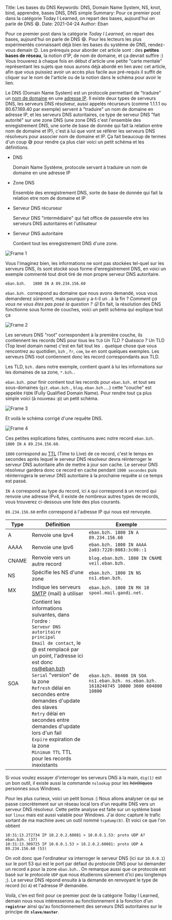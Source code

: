 Title: Les bases du DNS
Keywords: DNS, Domain Name System, NS, knot, bind, apprendre, bases DNS, DNS simple
Summary: Pour ce premier post dans la catégorie Today I Learned, on repart des bases, aujourd'hui on parle de DNS 😄.
Date: 2021-04-24
Author: Eban

Pour ce premier post dans la catégorie *Today I Learned*, on repart des bases, aujourd'hui on parle de DNS 😄. Pour les lecteurs les plus expérimentés connaissant déjà bien les bases du système de DNS, rendez-vous demain 😉. Les prérequis pour aborder cet article sont : des **petites bases de réseau**, la notion d'IP, de nom de domaine, et ça devrait suffire :) Vous trouverez à chaque fois en début d'article une petite "carte mentale" représentant les sujets que nous aurons déjà abordé en lien avec cet article, afin que vous puissiez avoir un accès plus facile aux pré-requis il suffit de cliquer sur le nom de l'article ou de la notion dans le schéma pour avoir le lien.

Le DNS (Domain Name System) est un protocole permettant de "traduire" un [nom de domaine](https://www.wikipedia.com/wiki/Domain_name) en une [adresse IP](https://www.wikipedia.com/wiki/IP_address). Il existe deux types de serveurs DNS, les serveurs DNS résolveur, aussi appelés récurseurs (comme 1.1.1.1 ou 80.67.169.40 par exemple) servent à "traduire" un nom de domaine en adresse IP, et les serveurs DNS autoritaires, ce type de serveur DNS "fait autorité" sur une zone DNS (une zone DNS c'est l'ensemble des enregistrement DNS, une sorte de base de donnée qui fait la relation entre nom de domaine et IP), c'est à lui que vont se référer les serveurs DNS résolveurs pour associer nom de domaine et IP. Ça fait beaucoup de termes d'un coup 😅 pour rendre ça plus clair voici un petit schéma et les définitions.

- DNS

    Domain Name Système, protocole servant à traduire un nom de domaine en une adresse IP

- Zone DNS

    Ensemble des enregistrement DNS, sorte de base de donnée qui fait la relation etre nom de domaine et IP

- Serveur DNS récurseur

    Serveur DNS "intermédiaire" qui fait office de passerelle etre les serveurs DNS autoritaires et l'utilisateur

- Serveur DNS autoritaire

    Contient tout les enregistrement DNS d'une zone.

![Frame 1](/static/img/les-bases-des-dns/schema1.png)

Vous l'imaginez bien, les informations ne sont pas stockées tel-quel sur les serveurs DNS, ils sont stocké sous forme d'enregistrement DNS, en voici un exemple commenté tout droit tiré de mon propre serveur DNS autoritaire.

```
eban.bzh.	1800 IN A 89.234.156.60
```

`eban.bzh.` correspond au domaine que nous avons demandé, vous vous demanderez sûrement, mais pourquoi y a-t-il un . à la fin ? *Comment ça vous ne vous êtes pas posé la question ? 😛* En fait, la résolution des DNS fonctionne sous forme de couches, voici un petit schéma qui explique tout ça

![Frame 2](/static/img/les-bases-des-dns/schema2.png)

Les serveurs DNS "root" correspondent à la première couche, ils contiennent les records DNS pour tous les `TLD` *Un TLD ? Quèsaco ?* Un TLD (Top level domain name) c'est en fait tout les `.` quelque chose que vous rencontrez au quotidien, `bzh` , `fr`, `com`, `be` en sont quelques exemples. Les serveurs DNS root contiennent donc les record correspondants aux TLD. 

Les TLD, `bzh.` dans notre exemple, contient quant à lui les informations sur les domaines de sa zone, `*.bzh.`. 

`eban.bzh.` pour finir contient tout les records pour `eban.bzh.` et tout ses sous-domaines (`git.eban.bzh.`, `blog.eban.bzh.`...) cette "couche" est appelée `FQDN` (Fully Qualified Domain Name). Pour rendre tout ça plus simple voici (à nouveau :p) un petit schéma.

![Frame 3](/static/img/les-bases-des-dns/schema3.png)

Et voilà le schéma corrigé d'une requête DNS.

![Frame 4](/static/img/les-bases-des-dns/schema4.png)

Ces petites explications faites, continuons avec notre record `eban.bzh.	1800 IN A 89.234.156.60`.

`1800` correspond au [TTL](https://www.wikiwand.com/fr/Time_to_Live) (Time to Live) de ce record, c'est le temps en secondes après lequel le serveur DNS résolveur devra réinterroger le serveur DNS autoritaire afin de mettre à jour son cache. Le serveur DNS résolveur gardera donc ce record en cache pendant `1800 secondes` puis réinterrogera le serveur DNS autoritaire à la prochaine requête si ce temps est passé.

`IN A` correspond au type du record, ici `A` qui correspond à un record qui renvoie une adresse IPv4, il existe de nombreux autres types de records, vous trouverez ci-dessous une liste des plus courants.

`89.234.156.60` enfin correspond à l'adresse IP qui nous est renvoyée.

|Type |Définition                                                                                                                                                                                                                                                                                                                                                                                             |Exemple                                                                             |
|-----|-------------------------------------------------------------------------------------------------------------------------------------------------------------------------------------------------------------------------------------------------------------------------------------------------------------------------------------------------------------------------------------------------------|------------------------------------------------------------------------------------|
|A    |Renvoie une Ipv4                                                                                                                                                                                                                                                                                                                                                                                       |`eban.bzh. 1800 IN A 89.234.156.60`                                                   |
|AAAA |Renvoie une Ipv6                                                                                                                                                                                                                                                                                                                                                                                       |`eban.bzh. 1800 IN AAAA 2a03:7220:8083:3c00::1`                                       |
|CNAME|Renvoie vers un autre record                                                                                                                                                                                                                                                                                                                                                                           |`blog.eban.bzh. 1800 IN CNAME veil.eban.bzh.`                                         |
|NS   |Spécifie les NS d'une zone                                                                                                                                                                                                                                                                                                                                                                             |`eban.bzh. 1800 IN NS ns1.eban.bzh.`                                                  |
|MX   |Indique les serveurs [SMTP](https://www.wikiwand.com/fr/Simple_Mail_Transfer_Protocol) (mail) à utiliser                                                                                                                                                                                                                                                                                                       |`eban.bzh. 1800 IN MX 10 spool.mail.gandi.net.`                                       |
|SOA  |Contient les informations suivantes, dans l'ordre : <br>  `Serveur DNS autoritaire principal` <br> `Email de contact`, le @ est remplacé par un point, l'adresse ici est donc ns@eban.bzh <br> `Serial` "version" de la zone <br> `Refresh` délai en secondes entre demandes d'update des slaves <br> `Retry` délai en secondes entre demandes d'update lors d'un fail <br> `Expire` expiration de la zone <br> `Minimum TTL` TTL pour les records inexistants|`eban.bzh. 86400 IN SOA ns1.eban.bzh. ns.eban.bzh. 1618240745 10800 3600 604800 10800`|

Si vous voulez essayer d'interroger les serveurs DNS à la main, `dig(1)` est un bon outil, il existe aussi la commande `nslookup` pour les <s>hérétiques</s> personnes sous Windows.

Pour les plus curieux, voici un petit bonus :) Nous allons analyser ce qui se passe concrètement sur un réseau local lors d'un requête DNS vers un serveur DNS résolveur.
Cette petite analyse est faite sur un système basé sur `linux` mais est aussi valable pour Windows. J'ai donc capturé le trafic sortant de ma machine avec un outil nommé `tcpdump(8)`. Et voici ce que l'on obtient

```
10:31:13.272734 IP 10.2.0.2.60081 > 10.0.0.1.53: proto UDP A? eban.bzh. (37)
10:31:13.309725 IP 10.0.0.1.53 > 10.2.0.2.60081: proto UDP A 89.234.156.60 (53)
```

On voit donc que l'ordinateur va interroger le serveur DNS (ici sur `10.0.0.1`) sur le port 53 qui est le port par défaut du protocole DNS pour lui demander un record `A` pour la zone `eban.bzh.`. On remarque aussi que ce protocole est basé sur le protocole `UDP` que nous étudierons sûrement d'ici peu longtemps ;). Le serveur DNS répond ensuite à la demande en renvoyant le type de record (ici `A`) et l'adresse IP demandée.

Voilà, c'en est finit pour ce premier post de la catégorie Today I Learned, demain nous nous intéresserons au fonctionnement à la fonction d'un **`registrar`** ainsi qu'au fonctionnement des serveurs DNS autoritaires sur le principe de **`slave/master`**.
